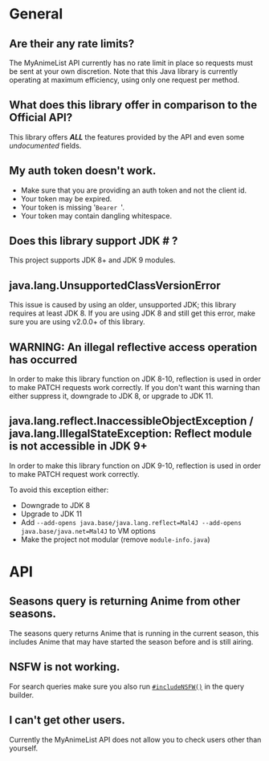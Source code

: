 # General

## Are their any rate limits?

The MyAnimeList API currently has no rate limit in place so requests must be sent at your own discretion. Note that this Java library is currently operating at maximum efficiency, using only one request per method.

## What does this library offer in comparison to the Official API?

This library offers ***ALL*** the features provided by the API and even some *undocumented* fields.

## My auth token doesn't work.

- Make sure that you are providing an auth token and not the client id.
- Your token may be expired.
- Your token is missing '`Bearer `'.
- Your token may contain dangling whitespace.

## Does this library support JDK # ?

This project supports JDK 8+ and JDK 9 modules.

## java.lang.UnsupportedClassVersionError

This issue is caused by using an older, unsupported JDK; this library requires at least JDK 8. If you are using JDK 8 and still get this error, make sure you are using v2.0.0+ of this library.

## WARNING: An illegal reflective access operation has occurred

In order to make this library function on JDK 8-10, reflection is used in order to make PATCH requests work correctly. If you don't want this warning than either suppress it, downgrade to JDK 8, or upgrade to JDK 11.

## java.lang.reflect.InaccessibleObjectException / java.lang.IllegalStateException: Reflect module is not accessible in JDK 9+

In order to make this library function on JDK 9-10, reflection is used in order to make PATCH request work correctly.

To avoid this exception either:
- Downgrade to JDK 8
- Upgrade to JDK 11
- Add `--add-opens java.base/java.lang.reflect=Mal4J --add-opens java.base/java.net=Mal4J` to VM options
- Make the project not modular (remove `module-info.java`)

# API

## Seasons query is returning Anime from other seasons.

The seasons query returns Anime that is running in the current season, this includes Anime that may have started the season before and is still airing.

## NSFW is not working.

For search queries make sure you also run [`#includeNSFW()`](https://mal4j.kttdevelopment.com/Mal4J/com/kttdevelopment/mal4j/query/NSFW.html#includeNSFW()) in the query builder.

## I can't get other users.

Currently the MyAnimeList API does not allow you to check users other than yourself.
